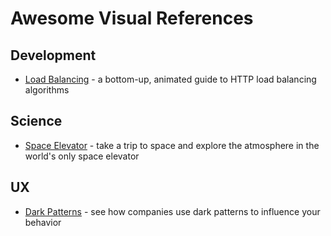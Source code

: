 # Awesome Visual References

## Development

- [Load Balancing](https://samwho.dev/load-balancing/) - a bottom-up, animated guide to HTTP load balancing algorithms

## Science

- [Space Elevator](https://neal.fun/space-elevator/) - take a trip to space and explore the atmosphere in the world's only space elevator

## UX

- [Dark Patterns](https://neal.fun/dark-patterns/) - see how companies use dark patterns to influence your behavior
